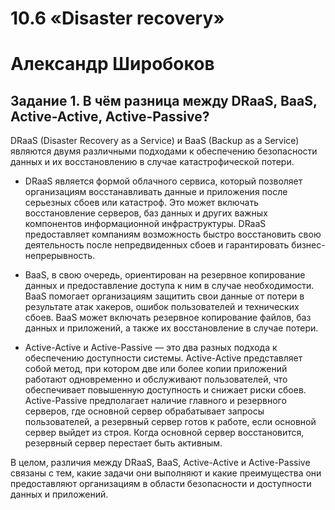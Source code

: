 # 10.6 «Disaster recovery»
# Александр Широбоков
## Задание 1. В чём разница между DRaaS, BaaS, Active-Active, Active-Passive?
DRaaS (Disaster Recovery as a Service) и BaaS (Backup as a Service) являются двумя различными подходами к обеспечению безопасности данных и их восстановлению в случае катастрофической потери.

 - DRaaS является формой облачного сервиса, который позволяет организациям восстанавливать данные и приложения после серьезных сбоев или катастроф. Это может включать восстановление серверов, баз данных и других важных компонентов информационной инфраструктуры. DRaaS предоставляет компаниям возможность быстро восстановить свою деятельность после непредвиденных сбоев и гарантировать бизнес-непрерывность.

 - BaaS, в свою очередь, ориентирован на резервное копирование данных и предоставление доступа к ним в случае необходимости. BaaS помогает организациям защитить свои данные от потери в результате атак хакеров, ошибок пользователей и технических сбоев. BaaS может включать резервное копирование файлов, баз данных и приложений, а также их восстановление в случае потери.

 - Active-Active и Active-Passive — это два разных подхода к обеспечению доступности системы. Active-Active представляет собой метод, при котором две или более копии приложений работают одновременно и обслуживают пользователей, что обеспечивает повышенную доступность и снижает риски сбоев. Active-Passive предполагает наличие главного и резервного серверов, где основной сервер обрабатывает запросы пользователей, а резервный сервер готов к работе, если основной сервер выйдет из строя. Когда основной сервер восстановится, резервный сервер перестает быть активным.

В целом, различия между DRaaS, BaaS, Active-Active и Active-Passive связаны с тем, какие задачи они выполняют и какие преимущества они предоставляют организациям в области безопасности и доступности данных и приложений.
